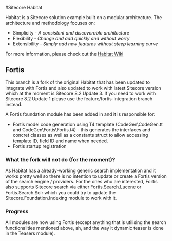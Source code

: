 #Sitecore Habitat

Habitat is a Sitecore solution example built on a modular architecture.
The architecture and methodology focuses on:

* Simplicity - *A consistent and discoverable architecture*
* Flexibility - *Change and add quickly and without worry*
* Extensibility - *Simply add new features without steep learning curve*

For more information, please check out the [Habitat Wiki](../../wiki)

## Fortis

This branch is a fork of the original Habitat that has been updated to integrate with Fortis and also updated to work with latest Sitecore version which at the moment is Sitecore 8.2 Update 3. If you need to work with Sitecore 8.2 Update 1 please use the feature/fortis-integration branch instead.

A Fortis foundation module has been added in and it is responsible for:

* Fortis model code generation using T4 template (CodeGen\CodeGen.tt and CodeGen\Fortis\Fortis.t4) - this generates the interfaces and concret classes as well as a constants struct to allow accessing template ID, field ID and name when needed.
* Fortis startup registration

### What the fork will not do (for the moment)?

As Habitat has a already-working generic search implementation and it works pretty well so there is no intention to update or create a Fortis version of the search engine / providers. For the ones who are interested, Fortis also supports Sitecore search via either Fortis.Search.Lucene or Fortis.Search.Solr which you could try to update the Sitecore.Foundation.Indexing module to work with it.

### Progress
All modules are now using Fortis (except anything that is utilising the search functionalities mentioned above, ah, and the way it dynamic teaser is done in the Teasers module).

